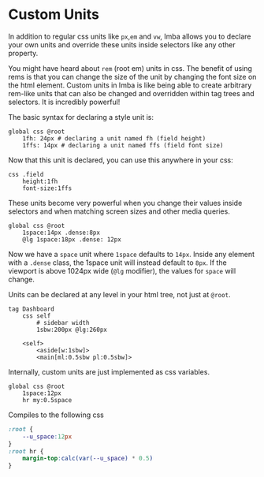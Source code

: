 # Custom Units

In addition to regular css units like `px`,`em` and `vw`, Imba allows you to declare your own units and override these units inside selectors like any other property.

You might have heard about `rem` (root em) units in css. The benefit of using rems is that you can change the size of the unit by changing the font size on the html element. Custom units in Imba is like being able to create arbitrary rem-like units that can also be changed and overridden within tag trees and selectors. It is incredibly powerful!

The basic syntax for declaring a style unit is:

```imba
global css @root
    1fh: 24px # declaring a unit named fh (field height)
    1ffs: 14px # declaring a unit named ffs (field font size)
```
Now that this unit is declared, you can use this anywhere in your css:

```imba
css .field
    height:1fh
    font-size:1ffs
```

These units become very powerful when you change their values inside selectors and when matching screen sizes and other media queries.

```imba
global css @root
    1space:14px .dense:8px
    @lg 1space:18px .dense: 12px
```

Now we have a `space` unit where `1space` defaults to `14px`. Inside any element with a `.dense` class, the 1space unit will instead default to `8px`. If the viewport is above 1024px wide (`@lg` modifier), the values for `space` will change.

Units can be declared at any level in your html tree, not just at `@root`.

```imba
tag Dashboard
    css self
        # sidebar width
        1sbw:200px @lg:260px

    <self>
        <aside[w:1sbw]> 
        <main[ml:0.5sbw pl:0.5sbw]>
```

Internally, custom units are just implemented as css variables.
```imba
global css @root
    1space:12px 
    hr my:0.5space
```
Compiles to the following css
```css
:root {
    --u_space:12px
}
:root hr {
    margin-top:calc(var(--u_space) * 0.5)
}
```